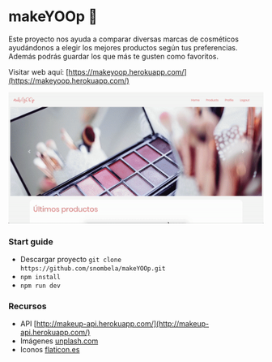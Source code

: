 # makeYOOp 💄

Este proyecto nos ayuda a comparar diversas marcas de cosméticos ayudándonos a elegir los mejores productos según tus preferencias. Además podrás guardar los que más te gusten como favoritos. 

Visitar web aquí: [https://makeyoop.herokuapp.com/](https://makeyoop.herokuapp.com/)

![](https://raw.githubusercontent.com/snombela/makeYOOp/master/public/images/makeyoop.gif)

### Start guide
- Descargar proyecto `git clone https://github.com/snombela/makeYOOp.git`
- `npm install`
- `npm run dev`


### Recursos

- API [http://makeup-api.herokuapp.com/](http://makeup-api.herokuapp.com/)
- Imágenes [unplash.com](https://unsplash.com/)
- Iconos [flaticon.es](https://www.flaticon.es/)


